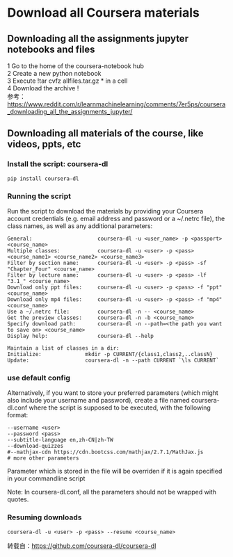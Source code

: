 # Download all Coursera materials

## Downloading all the assignments jupyter notebooks and files   
1 Go to the home of the coursera-notebook hub  
2 Create a new python notebook  
3 Execute !tar cvfz allfiles.tar.gz * in a cell  
4 Download the archive !  
参考：https://www.reddit.com/r/learnmachinelearning/comments/7er5ps/coursera_downloading_all_the_assignments_jupyter/

## Downloading all materials of the course, like videos, ppts, etc
### Install the script: coursera-dl
    pip install coursera-dl
### Running the script
Run the script to download the materials by providing your Coursera account credentials (e.g. email address and password or a ~/.netrc file), the class names, as well as any additional parameters:
    
    General:                     coursera-dl -u <user_name> -p <passport> <course_name>
    Multiple classes:            coursera-dl -u <user> -p <pass> <course_name1> <course_name2> <course_name3>
    Filter by section name:      coursera-dl -u <user> -p <pass> -sf "Chapter_Four" <course_name>
    Filter by lecture name:      coursera-dl -u <user> -p <pass> -lf "3.1_" <course_name>
    Download only ppt files:     coursera-dl -u <user> -p <pass> -f "ppt" <course_name>
    Download only mp4 files:     coursera-dl -u <user> -p <pass> -f "mp4" <course_name>
    Use a ~/.netrc file:         coursera-dl -n -- <course_name>
    Get the preview classes:     coursera-dl -n -b <course_name>
    Specify download path:       coursera-dl -n --path=<the path you want to save on> <course_name>
    Display help:                coursera-dl --help

    Maintain a list of classes in a dir:
    Initialize:              mkdir -p CURRENT/{class1,class2,..classN}
    Update:                  coursera-dl -n --path CURRENT `\ls CURRENT`
### use default config
Alternatively, if you want to store your preferred parameters (which might also include your username and password), create a file named coursera-dl.conf where the script is supposed to be executed, with the following format:

    --username <user>
    --password <pass>
    --subtitle-language en,zh-CN|zh-TW
    --download-quizzes
    #--mathjax-cdn https://cdn.bootcss.com/mathjax/2.7.1/MathJax.js
    # more other parameters
Parameter which is stored in the file will be overriden if it is again specified in your commandline script

Note: In coursera-dl.conf, all the parameters should not be wrapped with quotes.

### Resuming downloads
    coursera-dl -u <user> -p <pass> --resume <course_name>
    
转载自：https://github.com/coursera-dl/coursera-dl
